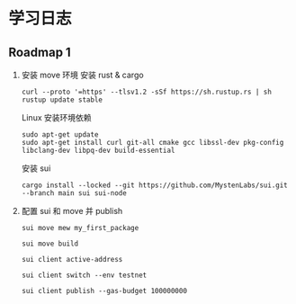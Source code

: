 # 学习日志

## Roadmap 1

1. 安装 move 环境
   安装 rust & cargo

   ```
   curl --proto '=https' --tlsv1.2 -sSf https://sh.rustup.rs | sh
   rustup update stable
   ```

   Linux 安装环境依赖

   ```
   sudo apt-get update
   sudo apt-get install curl git-all cmake gcc libssl-dev pkg-config libclang-dev libpq-dev build-essential
   ```

   安装 sui

   ```
   cargo install --locked --git https://github.com/MystenLabs/sui.git --branch main sui sui-node
   ```

2. 配置 sui 和 move 并 publish

   ```
   sui move mew my_first_package

   sui move build

   sui client active-address

   sui client switch --env testnet

   sui client publish --gas-budget 100000000
   ```
